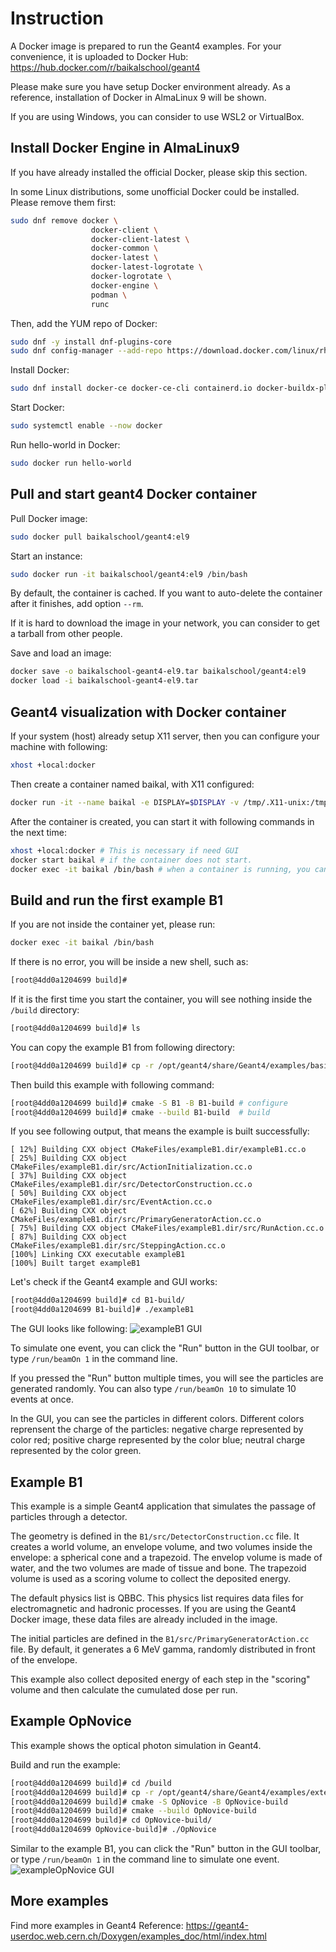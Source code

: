 # Instruction

A Docker image is prepared to run the Geant4 examples. 
For your convenience, it is uploaded to Docker Hub: https://hub.docker.com/r/baikalschool/geant4

Please make sure you have setup Docker environment already. 
As a reference, installation of Docker in AlmaLinux 9 will be shown. 

If you are using Windows, you can consider to use WSL2 or VirtualBox. 

## Install Docker Engine in AlmaLinux9

If you have already installed the official Docker, please skip this section.

In some Linux distributions, some unofficial Docker could be installed. Please remove them first:
```bash
sudo dnf remove docker \
                  docker-client \
                  docker-client-latest \
                  docker-common \
                  docker-latest \
                  docker-latest-logrotate \
                  docker-logrotate \
                  docker-engine \
                  podman \
                  runc
```

Then, add the YUM repo of Docker:
```bash
sudo dnf -y install dnf-plugins-core
sudo dnf config-manager --add-repo https://download.docker.com/linux/rhel/docker-ce.repo
```

Install Docker:
```bash
sudo dnf install docker-ce docker-ce-cli containerd.io docker-buildx-plugin docker-compose-plugin
```

Start Docker:
```bash
sudo systemctl enable --now docker
```

Run hello-world in Docker:
```bash
sudo docker run hello-world
```

## Pull and start geant4 Docker container

Pull Docker image:
```bash
sudo docker pull baikalschool/geant4:el9
```

Start an instance:
```bash
sudo docker run -it baikalschool/geant4:el9 /bin/bash
```

By default, the container is cached. If you want to auto-delete the container after it finishes, add option `--rm`.  

If it is hard to download the image in your network, you can consider to get a tarball from other people.

Save and load an image:
```bash
docker save -o baikalschool-geant4-el9.tar baikalschool/geant4:el9
docker load -i baikalschool-geant4-el9.tar
```

## Geant4 visualization with Docker container

If your system (host) already setup X11 server, then you can configure your machine with following:
```bash
xhost +local:docker
```

Then create a container named baikal, with X11 configured:
```bash
docker run -it --name baikal -e DISPLAY=$DISPLAY -v /tmp/.X11-unix:/tmp/.X11-unix baikalschool/geant4:el9 /bin/bash
```

After the container is created, you can start it with following commands in the next time:
```bash
xhost +local:docker # This is necessary if need GUI
docker start baikal # if the container does not start. 
docker exec -it baikal /bin/bash # when a container is running, you can run it multiple times.
```

## Build and run the first example B1
If you are not inside the container yet, please run:
```bash
docker exec -it baikal /bin/bash
```

If there is no error, you will be inside a new shell, such as:
```bash
[root@4dd0a1204699 build]# 
```

If it is the first time you start the container, you will see nothing inside the `/build` directory:
```bash
[root@4dd0a1204699 build]# ls
```

You can copy the example B1 from following directory:
```bash
[root@4dd0a1204699 build]# cp -r /opt/geant4/share/Geant4/examples/basic/B1 .
```

Then build this example with following command:
```bash
[root@4dd0a1204699 build]# cmake -S B1 -B B1-build # configure
[root@4dd0a1204699 build]# cmake --build B1-build  # build
```

If you see following output, that means the example is built successfully:
```
[ 12%] Building CXX object CMakeFiles/exampleB1.dir/exampleB1.cc.o
[ 25%] Building CXX object CMakeFiles/exampleB1.dir/src/ActionInitialization.cc.o
[ 37%] Building CXX object CMakeFiles/exampleB1.dir/src/DetectorConstruction.cc.o
[ 50%] Building CXX object CMakeFiles/exampleB1.dir/src/EventAction.cc.o
[ 62%] Building CXX object CMakeFiles/exampleB1.dir/src/PrimaryGeneratorAction.cc.o
[ 75%] Building CXX object CMakeFiles/exampleB1.dir/src/RunAction.cc.o
[ 87%] Building CXX object CMakeFiles/exampleB1.dir/src/SteppingAction.cc.o
[100%] Linking CXX executable exampleB1
[100%] Built target exampleB1
```

Let's check if the Geant4 example and GUI works:
```bash
[root@4dd0a1204699 build]# cd B1-build/
[root@4dd0a1204699 B1-build]# ./exampleB1 
```

The GUI looks like following:
![exampleB1 GUI](exampleB1-init.png)

To simulate one event, you can click the "Run" button in the GUI toolbar, or type `/run/beamOn 1` in the command line. 

If you pressed the "Run" button multiple times, you will see the particles are generated randomly. 
You can also type `/run/beamOn 10` to simulate 10 events at once.

In the GUI, you can see the particles in different colors. Different colors reprensent the charge of the particles: negative charge represented by color red; positive charge represented by the color blue; neutral charge represented by the color green.


## Example B1

This example is a simple Geant4 application that simulates the passage of particles through a detector.

The geometry is defined in the `B1/src/DetectorConstruction.cc` file. 
It creates a world volume, an envelope volume, and two volumes inside the envelope: a spherical cone and a trapezoid.
The envelop volume is made of water, and the two volumes are made of tissue and bone. 
The trapezoid volume is used as a scoring volume to collect the deposited energy.

The default physics list is QBBC. This physics list requires data files for electromagnetic and hadronic processes.
If you are using the Geant4 Docker image, these data files are already included in the image.

The initial particles are defined in the `B1/src/PrimaryGeneratorAction.cc` file.
By default, it generates a 6 MeV gamma, randomly distributed in front of the envelope.

This example also collect deposited energy of each step in the "scoring" volume and then calculate the 
cumulated dose per run. 

## Example OpNovice

This example shows the optical photon simulation in Geant4.

Build and run the example:
```bash
[root@4dd0a1204699 build]# cd /build
[root@4dd0a1204699 build]# cp -r /opt/geant4/share/Geant4/examples/extended/optical/OpNovice .
[root@4dd0a1204699 build]# cmake -S OpNovice -B OpNovice-build
[root@4dd0a1204699 build]# cmake --build OpNovice-build
[root@4dd0a1204699 build]# cd OpNovice-build/
[root@4dd0a1204699 OpNovice-build]# ./OpNovice
```

Similar to the example B1, you can click the "Run" button in the GUI toolbar, or type `/run/beamOn 1` in the command line to simulate one event.
![exampleOpNovice GUI](exampleOpNovice-optical-photons.png)

## More examples
Find more examples in Geant4 Reference: https://geant4-userdoc.web.cern.ch/Doxygen/examples_doc/html/index.html